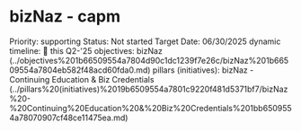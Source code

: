 # bizNaz - capm

Priority: supporting
Status: Not started
Target Date: 06/30/2025
dynamic timeline: 🔵 this Q2-'25
objectives: bizNaz (../objectives%201b66509554a7804d90c1dc1239f7e26c/bizNaz%201b66509554a7804eb582f48acd60fda0.md)
pillars (initiatives): bizNaz - Continuing Education & Biz Credentials (../pillars%20(initiatives)%2019b6509554a7801c9220f481d5371bf7/bizNaz%20-%20Continuing%20Education%20&%20Biz%20Credentials%201bb6509554a78070907cf48ce11475ea.md)